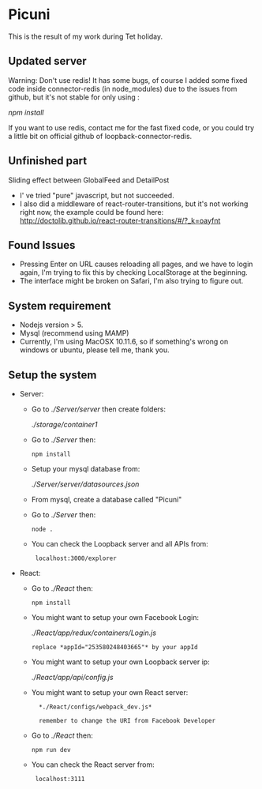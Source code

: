 # Picuni
This is the result of my work during Tet holiday.

## Updated server
 
 Warning: Don't use redis! It has some bugs, of course I added some fixed code 
 inside connector-redis (in node_modules) due to the issues from github, but it's not stable for only
 using :
  
  *npm install*
  
  If you want to use redis, contact me for the fast fixed code, or you could try
  a little bit on official github of loopback-connector-redis.

## Unfinished part
 Sliding effect between GlobalFeed and DetailPost
 - I' ve tried "pure" javascript, but not succeeded.
 - I also did a middleware of react-router-transitions, but it's not working right now,
 the example could be found here: http://doctolib.github.io/react-router-transitions/#/?_k=oayfnt
 
## Found Issues

- Pressing Enter on URL causes reloading all pages, and we have to login again,
I'm trying to fix this by checking LocalStorage at the beginning.
- The interface might be broken on Safari, I'm also trying to figure out.

## System requirement

- Nodejs version > 5.
- Mysql (recommend using MAMP)
- Currently, I'm using MacOSX 10.11.6, so if something's wrong on windows or ubuntu,
please tell me, thank you.

## Setup the system

- Server:
    + Go to *./Server/server* then create folders:
     
        *./storage/container1*
    
    + Go to *./Server* then:
        ```
        npm install
        ```     
    + Setup your mysql database from: 
    
        *./Server/server/datasources.json*
    
    + From mysql, create a database called "Picuni"
    + Go to *./Server* then:
        ```
        node .
        ```    
    + You can check the Loopback server and all APIs from:
         ```
          localhost:3000/explorer 
         ```    
         
- React:
    + Go to *./React* then:
        ```
        npm install
        ```     
    + You might want to setup your own Facebook Login: 
    
        *./React/app/redux/containers/Login.js*
         
          replace *appId="253580248403665"* by your appId
    
    + You might want to setup your own Loopback server ip: 
        
        *./React/app/api/config.js*
         
    + You might want to setup your own React server: 
        
            *./React/configs/webpack_dev.js*
             
            remember to change the URI from Facebook Developer
    
    + Go to *./React* then:
        ```
        npm run dev
        ```    
    + You can check the React server from:
         ```
          localhost:3111 
         ```    
         
    
